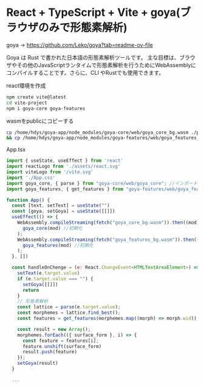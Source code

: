 # React + TypeScript + Vite + goya(ブラウザのみで形態素解析)

goya -> https://github.com/Leko/goya?tab=readme-ov-file

Goya は Rust で書かれた日本語の形態素解析ツールです。
主な目標は、ブラウザやその他のJavaScriptランタイムで形態素解析を行うためにWebAssemblyにコンパイルすることです。さらに、CLI やRustでも使用できます。

react環境を作成

```bash
npm create vite@latest
cd vite-project
npm i goya-core goya-features
```

wasmをpublicにコピーする

```bash
cp /home/hdys/goya-app/node_modules/goya-core/web/goya_core_bg.wasm ./public \
&& cp /home/hdys/goya-app/node_modules/goya-features/web/goya_features_bg.wasm ./public
```

App.tsx

```js
import { useState, useEffect } from 'react'
import reactLogo from './assets/react.svg'
import viteLogo from '/vite.svg'
import './App.css'
import goya_core, { parse } from "goya-core/web/goya_core"; //インポート
import goya_features, { get_features } from "goya-features/web/goya_features"; //インポート

function App() {
  const [text, setText] = useState("")
  const [goya, setGoya] = useState([[]])
  useEffect(() => {
    WebAssembly.compileStreaming(fetch("goya_core_bg.wasm")).then((mod) => //静的アセットから読み込み
      goya_core(mod) //初期化
    );
    WebAssembly.compileStreaming(fetch("goya_features_bg.wasm")).then((mod) => //静的アセットから読み込み
      goya_features(mod) //初期化
    );
  }, [])

  const handleOnChenge = (e: React.ChangeEvent<HTMLTextAreaElement>) => {
    setText(e.target.value)
    if (e.target.value === "") {
      setGoya([[]])
      return
    }
    // 形態素解析
    const lattice = parse(e.target.value);
    const morphemes = lattice.find_best();
    const features = get_features(morphemes.map((morph) => morph.wid));

    const result = new Array();
    morphemes.forEach(({ surface_form }, i) => {
      const feature = features[i];
      feature.unshift(surface_form)
      result.push(feature)
    });
    setGoya(result)
  }

  ...

```